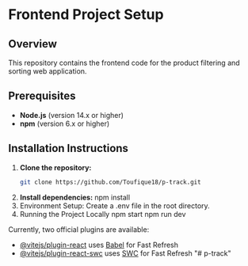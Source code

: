 

# Frontend Project Setup

## Overview
This repository contains the frontend code for the product filtering and sorting web application.

## Prerequisites
- **Node.js** (version 14.x or higher)
- **npm** (version 6.x or higher)

## Installation Instructions

1. **Clone the repository:**
   ```bash
   git clone https://github.com/Toufique18/p-track.git
   
2. **Install dependencies:**
   npm install
3. Environment Setup:
   Create a .env file in the root directory.
4. Running the Project Locally
   npm start
   npm run dev

Currently, two official plugins are available:

- [@vitejs/plugin-react](https://github.com/vitejs/vite-plugin-react/blob/main/packages/plugin-react/README.md) uses [Babel](https://babeljs.io/) for Fast Refresh
- [@vitejs/plugin-react-swc](https://github.com/vitejs/vite-plugin-react-swc) uses [SWC](https://swc.rs/) for Fast Refresh
"# p-track" 
